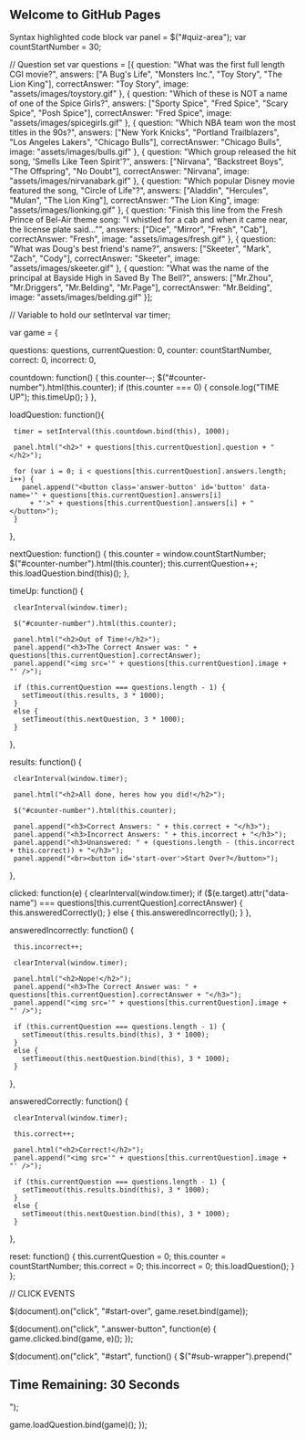 ## Welcome to GitHub Pages


Syntax highlighted code block
var panel = $("#quiz-area");
 var countStartNumber = 30;
 
 // Question set
 var questions = [{
   question: "What was the first full length CGI movie?",
   answers: ["A Bug's Life", "Monsters Inc.", "Toy Story", "The Lion King"],
   correctAnswer: "Toy Story",
   image: "assets/images/toystory.gif"
 }, {
   question: "Which of these is NOT a name of one of the Spice Girls?",
   answers: ["Sporty Spice", "Fred Spice", "Scary Spice", "Posh Spice"],
   correctAnswer: "Fred Spice",
   image: "assets/images/spicegirls.gif"
 }, {
   question: "Which NBA team won the most titles in the 90s?",
   answers: ["New York Knicks", "Portland Trailblazers", "Los Angeles Lakers", "Chicago Bulls"],
   correctAnswer: "Chicago Bulls",
   image: "assets/images/bulls.gif"
 }, {
   question: "Which group released the hit song, 'Smells Like Teen Spirit'?",
   answers: ["Nirvana", "Backstreet Boys", "The Offspring", "No Doubt"],
   correctAnswer: "Nirvana",
   image: "assets/images/nirvanabark.gif"
 }, {
   question: "Which popular Disney movie featured the song, \"Circle of Life\"?",
   answers: ["Aladdin", "Hercules", "Mulan", "The Lion King"],
   correctAnswer: "The Lion King",
   image: "assets/images/lionking.gif"
 }, {
   question: "Finish this line from the Fresh Prince of Bel-Air theme song: \"I whistled for a cab and when it came near, the license plate said...\"",
   answers: ["Dice", "Mirror", "Fresh", "Cab"],
   correctAnswer: "Fresh",
   image: "assets/images/fresh.gif"
 }, {
   question: "What was Doug's best friend's name?",
   answers: ["Skeeter", "Mark", "Zach", "Cody"],
   correctAnswer: "Skeeter",
   image: "assets/images/skeeter.gif"
 }, {
   question: "What was the name of the principal at Bayside High in Saved By The Bell?",
   answers: ["Mr.Zhou", "Mr.Driggers", "Mr.Belding", "Mr.Page"],
   correctAnswer: "Mr.Belding",
   image: "assets/images/belding.gif"
 }];
 
 // Variable to hold our setInterval
 var timer;
 
 var game = {

   questions: questions,
   currentQuestion: 0,
   counter: countStartNumber,
   correct: 0,
   incorrect: 0,

   countdown: function() {
     this.counter--;
     $("#counter-number").html(this.counter);
     if (this.counter === 0) {
       console.log("TIME UP");
       this.timeUp();
     }
   },

   loadQuestion: function(){

     timer = setInterval(this.countdown.bind(this), 1000);

     panel.html("<h2>" + questions[this.currentQuestion].question + "</h2>");

     for (var i = 0; i < questions[this.currentQuestion].answers.length; i++) {
       panel.append("<button class='answer-button' id='button' data-name='" + questions[this.currentQuestion].answers[i]
         + "'>" + questions[this.currentQuestion].answers[i] + "</button>");
     }
   },

   nextQuestion: function() {
     this.counter = window.countStartNumber;
     $("#counter-number").html(this.counter);
     this.currentQuestion++;
     this.loadQuestion.bind(this)();
   },

   timeUp: function() {

     clearInterval(window.timer);

     $("#counter-number").html(this.counter);

     panel.html("<h2>Out of Time!</h2>");
     panel.append("<h3>The Correct Answer was: " + questions[this.currentQuestion].correctAnswer);
     panel.append("<img src='" + questions[this.currentQuestion].image + "' />");

     if (this.currentQuestion === questions.length - 1) {
       setTimeout(this.results, 3 * 1000);
     }
     else {
       setTimeout(this.nextQuestion, 3 * 1000);
     }
   },

   results: function() {

     clearInterval(window.timer);

     panel.html("<h2>All done, heres how you did!</h2>");

     $("#counter-number").html(this.counter);

     panel.append("<h3>Correct Answers: " + this.correct + "</h3>");
     panel.append("<h3>Incorrect Answers: " + this.incorrect + "</h3>");
     panel.append("<h3>Unanswered: " + (questions.length - (this.incorrect + this.correct)) + "</h3>");
     panel.append("<br><button id='start-over'>Start Over?</button>");
   },

   clicked: function(e) {
     clearInterval(window.timer);
     if ($(e.target).attr("data-name") === questions[this.currentQuestion].correctAnswer) {
       this.answeredCorrectly();
     }
     else {
       this.answeredIncorrectly();
     }
   },

   answeredIncorrectly: function() {

     this.incorrect++;

     clearInterval(window.timer);

     panel.html("<h2>Nope!</h2>");
     panel.append("<h3>The Correct Answer was: " + questions[this.currentQuestion].correctAnswer + "</h3>");
     panel.append("<img src='" + questions[this.currentQuestion].image + "' />");

     if (this.currentQuestion === questions.length - 1) {
       setTimeout(this.results.bind(this), 3 * 1000);
     }
     else {
       setTimeout(this.nextQuestion.bind(this), 3 * 1000);
     }
   },

   answeredCorrectly: function() {

     clearInterval(window.timer);

     this.correct++;

     panel.html("<h2>Correct!</h2>");
     panel.append("<img src='" + questions[this.currentQuestion].image + "' />");

     if (this.currentQuestion === questions.length - 1) {
       setTimeout(this.results.bind(this), 3 * 1000);
     }
     else {
       setTimeout(this.nextQuestion.bind(this), 3 * 1000);
     }
   },

   reset: function() {
     this.currentQuestion = 0;
     this.counter = countStartNumber;
     this.correct = 0;
     this.incorrect = 0;
     this.loadQuestion();
   }
 };
 
 // CLICK EVENTS
 
 $(document).on("click", "#start-over", game.reset.bind(game));
 
 $(document).on("click", ".answer-button", function(e) {
   game.clicked.bind(game, e)();
 });
 
 $(document).on("click", "#start", function() {
   $("#sub-wrapper").prepend("<h2>Time Remaining: <span id='counter-number'>30</span> Seconds</h2>");

   game.loadQuestion.bind(game)();
 });
